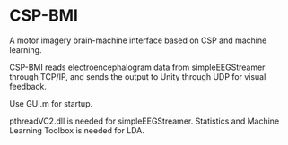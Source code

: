 # CSP-BMI
A motor imagery brain-machine interface based on CSP and machine learning.

CSP-BMI reads electroencephalogram data from simpleEEGStreamer through TCP/IP, and sends the output to Unity through UDP for visual feedback.

Use GUI.m for startup.

pthreadVC2.dll is needed for simpleEEGStreamer.
Statistics and Machine Learning Toolbox is needed for LDA.
